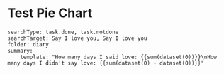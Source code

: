 # Test Pie Chart

``` tracker
searchType: task.done, task.notdone
searchTarget: Say I love you, Say I love you
folder: diary
summary:
    template: "How many days I said love: {{sum(dataset(0))}}\nHow many days I didn't say love: {{sum(dataset(0) + dataset(0))}}"
```

<!--
## Manual Input Data
### Numbers
To be fixed,
If numeric data not wrapped by single quotes
``` tracker
searchType: task.done, task.notdone
searchTarget: Say I love you, Say I love you
pie:
    title: Pie
    data: '2, 4, 6, 8, 10'
    dataColor: '#4daf4a,#377eb8,#ff7f00,#984ea3,#e41a1c'
    ratioInnerRadius: 0.5
```

### Expression
To be fixed,
If numeric data not wrapped by single quotes
2,4,6,8,10
????? errro?????
``` tracker
searchType: task.done, task.notdone
searchTarget: Say I love you, Say I love you
pie:
    title: Pie
    data: '{{1 + 1}}, {{2 * 2}}, {{12/ 2}}, {{1+(2+3*2)-1}}, {{27%17}}'
    dataColor: '#4daf4a,#377eb8,#ff7f00,#984ea3,#e41a1c'
    ratioInnerRadius: 0.5
```

## Data from Notes
``` tracker
searchType: task.done, task.notdone
searchTarget: Say I love you, Say I love you
folder: diary
pie:
    title: Pie
    data: '{{sum(0)}},{{sum(1)}}'
    dataColor: '#4daf4a,#377eb8'
    ratioInnerRadius: 0.5
```


``` tracker
searchType: task.done, task.notdone
searchTarget: Say I love you, Say I love you
folder: diary
summary:
    template: "How many days I said love: {{sum(0)}}\nHow many days I didn't say love: {{sum(1)}}"
```




